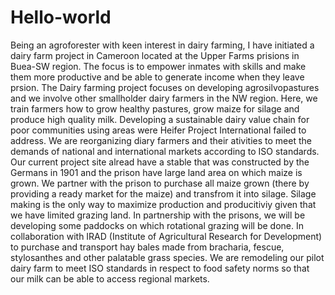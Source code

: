 # Hello-world
Being an agroforester with keen interest in dairy farming, I have initiated a dairy farm project in Cameroon located at the Upper Farms prisions in Buea-SW region. The focus is to empower inmates with skills and make them more productive and be able to generate income when they leave prsion. The Dairy farming project focuses on developing agrosilvopastures and we involve other smallholder dairy farmers in the NW region. Here, we train farmers how to grow healthy pastures, grow maize for silage and produce high quality milk. Developing a sustainable dairy value chain for poor communities using areas were Heifer Project International failed to address. We are reorganizing diary farmers and their ativities to meet the demands of national and international markets according to ISO standards. Our current project site alread have a stable that was constructed by the Germans in 1901 and the prison have large land area on which maize is grown. We partner with the prison to purchase all maize grown (there by providing a ready market for the maize) and transfrom it into silage. Silage making is the only way to maximize production and producitiviy given that we have limited grazing land. In partnership with the prisons, we will be developing some paddocks on which rotational grazing will be done. In collaboration with IRAD (Institute of Agricultural Research for Development) to purchase and transport hay bales made from bracharia, fescue, stylosanthes and other palatable grass species. We are remodeling our pilot dairy farm to meet ISO standards in respect to food safety norms so that our milk can be able to access regional markets.   
